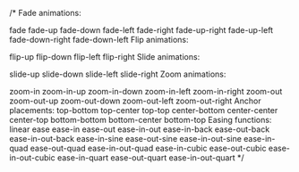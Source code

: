 /\*
Fade animations:

fade
fade-up
fade-down
fade-left
fade-right
fade-up-right
fade-up-left
fade-down-right
fade-down-left
Flip animations:

flip-up
flip-down
flip-left
flip-right
Slide animations:

slide-up
slide-down
slide-left
slide-right
Zoom animations:

zoom-in
zoom-in-up
zoom-in-down
zoom-in-left
zoom-in-right
zoom-out
zoom-out-up
zoom-out-down
zoom-out-left
zoom-out-right
Anchor placements:
top-bottom
top-center
top-top
center-bottom
center-center
center-top
bottom-bottom
bottom-center
bottom-top
Easing functions:
linear
ease
ease-in
ease-out
ease-in-out
ease-in-back
ease-out-back
ease-in-out-back
ease-in-sine
ease-out-sine
ease-in-out-sine
ease-in-quad
ease-out-quad
ease-in-out-quad
ease-in-cubic
ease-out-cubic
ease-in-out-cubic
ease-in-quart
ease-out-quart
ease-in-out-quart
\*/
